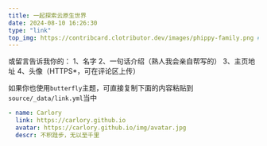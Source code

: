 ```yaml
---
title: 一起探索云原生世界
date: 2024-08-10 16:26:30
type: "link"
top_img: https://contribcard.clotributor.dev/images/phippy-family.png #./img/friends.jpg
---
```


<!-- <br>
{% note warning no-icon %}
## 友链模板

- Blog 名字： Carlory
- Blog 地址： https://carlory.github.io
- Blog 头像： https://carlory.github.io/img/avatar.jpg
- Blog 标语： 不积跬步，无以至千里 -->
<!-- 
### 如果想与我交换友链，在下方留言或发邮件 <a href="mailto:baofa.fan@daocloud.io" >baofa.fan@daocloud.io</a> 到即可~ 
{% endnote %} -->

或留言告诉我你的：
1、名字
2、一句话介绍（熟人我会亲自帮写的）
3、主页地址
4、头像（HTTPS*，可在评论区上传）

如果你也使用`butterfly`主题，可直接复制下面的内容粘贴到`source/_data/link.yml`当中

```yml
- name: Carlory
  link: https://carlory.github.io
  avatar: https://carlory.github.io/img/avatar.jpg
  descr: 不积跬步，无以至千里
```